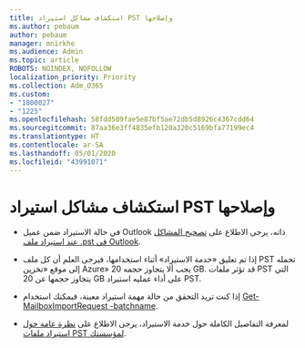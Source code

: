 ```yaml
---
title: استكشاف مشاكل استيراد PST وإصلاحها
ms.author: pebaum
author: pebaum
manager: mnirkhe
ms.audience: Admin
ms.topic: article
ROBOTS: NOINDEX, NOFOLLOW
localization_priority: Priority
ms.collection: Adm_O365
ms.custom:
- "1800027"
- "1225"
ms.openlocfilehash: 58fdd509fae5e87bf5ae72db5d8926c4367cdd64
ms.sourcegitcommit: 87aa36e3ff4835efb120a320c5169bfa77199ec4
ms.translationtype: HT
ms.contentlocale: ar-SA
ms.lasthandoff: 05/01/2020
ms.locfileid: "43991071"
---
```

# <a name="troubleshooting-pst-import-issues"></a>استكشاف مشاكل استيراد PST وإصلاحها

- في حالة الاستيراد ضمن عميل Outlook ذاته، يرجى الاطلاع على [تصحيح المشاكل عند استيراد ملف .pst في Outlook](https://support.office.com/article/Fix-problems-importing-an-Outlook-pst-file-2d2e50dc-5c36-4ab2-ab50-f1be733b3d6e).

- إذا تم تعليق «خدمة الاستيراد» أثناء استخدامها، فيرجى العلم أن كل ملف PST تحمله إلى موقع «تخزين Azure» يجب ألا يتجاوز حجمه 20 GB. قد تؤثر ملفات PST التي يتجاوز حجمها عن 20 GB على أداء عمليه استيراد PST.

- إذا كنت تريد التحقق من حالة مهمة استيراد معينة، فيمكنك استخدام [Get-MailboxImportRequest -batchname](https://docs.microsoft.com/powershell/module/exchange/mailboxes/get-mailboximportrequest).

- لمعرفة التفاصيل الكاملة حول خدمة الاستيراد، يرجى الاطلاع على [نظرة عامة حول استيراد ملفات PST لمؤسستك](https://docs.microsoft.com/microsoft-365/compliance/importing-pst-files-to-office-365?view=o365-worldwide).
